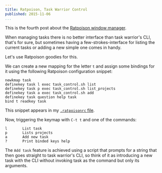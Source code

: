 ```yaml
---
title: Ratpoison, Task Warrior Control
published: 2015-11-06
...
```


This is the fourth post about the [Ratpoison window
manager](http://www.nongnu.org/ratpoison/).

When managing tasks there is no better interface than task warrior's CLI, that's
for sure, but sometimes having a few-strokes-interface for listing the current
tasks or adding a new simple one comes in handy.

Let's use Ratpoison goodies for this.

<!--more-->

We can create a new mapping for the letter `t` and assign some bindings for it
using the following Ratpoison configuration snippet:

```
newkmap task
definekey task l exec task_control.sh list
definekey task p exec task_control.sh list_projects
definekey task a exec task_control.sh add
definekey task question help task
bind t readkey task
```

This snippet appears in my [`.ratpoisonrc`
file](https://github.com/alx741/dotfiles/blob/master/ratpoison/.ratpoisonrc).

Now, triggering the keymap with `C-t t` and one of the commands:

    l       List task
    p       Lists projects
    a       Add new task
    ?       Print binded keys help


The `Add task` feature is achieved using a script that prompts for a string that
then goes straight to task warrior's CLI, so think of it as introducing a new
task with the CLI without invoking task as the command but only its arguments.
